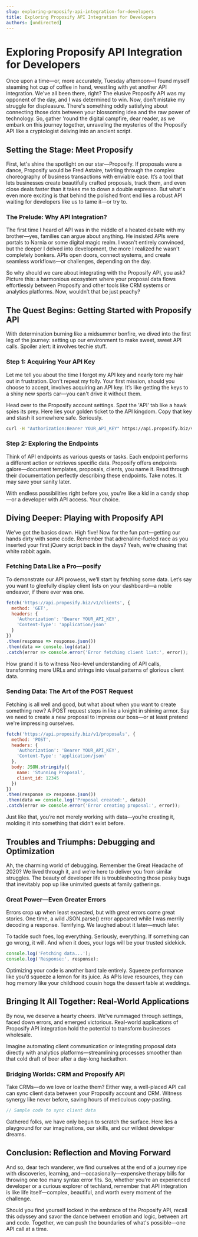 ```yaml
---
slug: exploring-proposify-api-integration-for-developers
title: Exploring Proposify API Integration for Developers
authors: [undirected]
---
```



# Exploring Proposify API Integration for Developers

Once upon a time—or, more accurately, Tuesday afternoon—I found myself steaming hot cup of coffee in hand, wrestling with yet another API integration. We've all been there, right? The elusive Proposify API was my opponent of the day, and I was determined to win. Now, don't mistake my struggle for displeasure. There's something oddly satisfying about connecting those dots between your blossoming idea and the raw power of technology. So, gather 'round the digital campfire, dear reader, as we embark on this journey together, unraveling the mysteries of the Proposify API like a cryptologist delving into an ancient script.

## Setting the Stage: Meet Proposify

First, let's shine the spotlight on our star—Proposify. If proposals were a dance, Proposify would be Fred Astaire, twirling through the complex choreography of business transactions with enviable ease. It’s a tool that lets businesses create beautifully crafted proposals, track them, and even close deals faster than it takes me to down a double espresso. But what's even more exciting is that behind the polished front end lies a robust API waiting for developers like us to tame it—or try to.

### The Prelude: Why API Integration?

The first time I heard of API was in the middle of a heated debate with my brother—yes, families can argue about anything. He insisted APIs were portals to Narnia or some digital magic realm. I wasn't entirely convinced, but the deeper I delved into development, the more I realized he wasn't completely bonkers. APIs open doors, connect systems, and create seamless workflows—or challenges, depending on the day. 

So why should we care about integrating with the Proposify API, you ask? Picture this: a harmonious ecosystem where your proposal data flows effortlessly between Proposify and other tools like CRM systems or analytics platforms. Now, wouldn’t that be just peachy?

## The Quest Begins: Getting Started with Proposify API

With determination burning like a midsummer bonfire, we dived into the first leg of the journey: setting up our environment to make sweet, sweet API calls. Spoiler alert: it involves techie stuff.

### Step 1: Acquiring Your API Key

Let me tell you about the time I forgot my API key and nearly tore my hair out in frustration. Don't repeat my folly. Your first mission, should you choose to accept, involves acquiring an API key. It’s like getting the keys to a shiny new sports car—you can't drive it without them. 

Head over to the Proposify account settings. Spot the 'API' tab like a hawk spies its prey. Here lies your golden ticket to the API kingdom. Copy that key and stash it somewhere safe. Seriously.

```bash
curl -H "Authorization:Bearer YOUR_API_KEY" https://api.proposify.biz/v1/
```

### Step 2: Exploring the Endpoints

Think of API endpoints as various quests or tasks. Each endpoint performs a different action or retrieves specific data. Proposify offers endpoints galore—document templates, proposals, clients, you name it. Read through their documentation perfectly describing these endpoints. Take notes. It may save your sanity later.

With endless possibilities right before you, you're like a kid in a candy shop—or a developer with API access. Your choice.

## Diving Deeper: Playing with Proposify API

We’ve got the basics down. High five! Now for the fun part—getting our hands dirty with some code. Remember that adrenaline-fueled race as you inserted your first jQuery script back in the days? Yeah, we’re chasing that white rabbit again.

### Fetching Data Like a Pro—posify

To demonstrate our API prowess, we’ll start by fetching some data. Let’s say you want to gleefully display client lists on your dashboard—a noble endeavor, if there ever was one.

```javascript
fetch('https://api.proposify.biz/v1/clients', {
  method: 'GET',
  headers: {
    'Authorization': 'Bearer YOUR_API_KEY',
    'Content-Type': 'application/json'
  }
})
.then(response => response.json())
.then(data => console.log(data))
.catch(error => console.error('Error fetching client list:', error));
```

How grand it is to witness Neo-level understanding of API calls, transforming mere URLs and strings into visual patterns of glorious client data.

### Sending Data: The Art of the POST Request

Fetching is all well and good, but what about when you want to create something new? A POST request steps in like a knight in shining armor. Say we need to create a new proposal to impress our boss—or at least pretend we're impressing ourselves.

```javascript
fetch('https://api.proposify.biz/v1/proposals', {
  method: 'POST',
  headers: {
    'Authorization': 'Bearer YOUR_API_KEY',
    'Content-Type': 'application/json'
  },
  body: JSON.stringify({
    name: 'Stunning Proposal',
    client_id: 12345
  })
})
.then(response => response.json())
.then(data => console.log('Proposal created:', data))
.catch(error => console.error('Error creating proposal:', error));
```

Just like that, you’re not merely working with data—you’re creating it, molding it into something that didn’t exist before.

## Troubles and Triumphs: Debugging and Optimization

Ah, the charming world of debugging. Remember the Great Headache of 2020? We lived through it, and we’re here to deliver you from similar struggles. The beauty of developer life is troubleshooting those pesky bugs that inevitably pop up like uninvited guests at family gatherings.

### Great Power—Even Greater Errors

Errors crop up when least expected, but with great errors come great stories. One time, a wild JSON.parse() error appeared while I was merrily decoding a response. Terrifying. We laughed about it later—much later.

To tackle such foes, log everything. Seriously, everything. If something can go wrong, it will. And when it does, your logs will be your trusted sidekick.

```javascript
console.log('Fetching data...');
console.log('Response:', response);
```

Optimizing your code is another bard tale entirely. Squeeze performance like you’d squeeze a lemon for its juice. As APIs love resources, they can hog memory like your childhood cousin hogs the dessert table at weddings. 

## Bringing It All Together: Real-World Applications

By now, we deserve a hearty cheers. We've rummaged through settings, faced down errors, and emerged victorious. Real-world applications of Proposify API integration hold the potential to transform businesses wholesale.

Imagine automating client communication or integrating proposal data directly with analytics platforms—streamlining processes smoother than that cold draft of beer after a day-long hackathon.

### Bridging Worlds: CRM and Proposify API

Take CRMs—do we love or loathe them? Either way, a well-placed API call can sync client data between your Proposify account and CRM. Witness synergy like never before, saving hours of meticulous copy-pasting.

```javascript
// Sample code to sync client data
```

Gathered folks, we have only begun to scratch the surface. Here lies a playground for our imaginations, our skills, and our wildest developer dreams.

## Conclusion: Reflection and Moving Forward

And so, dear tech wanderer, we find ourselves at the end of a journey ripe with discoveries, learning, and—occasionally—expensive therapy bills for throwing one too many syntax error fits. So, whether you’re an experienced developer or a curious explorer of techland, remember that API integration is like life itself—complex, beautiful, and worth every moment of the challenge. 

Should you find yourself locked in the embrace of the Proposify API, recall this odyssey and savor the dance between emotion and logic, between art and code. Together, we can push the boundaries of what's possible—one API call at a time.